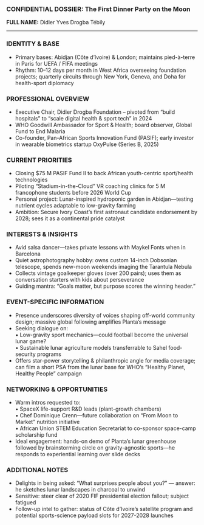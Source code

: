 ### CONFIDENTIAL DOSSIER: The First Dinner Party on the Moon

**FULL NAME:** Didier Yves Drogba Tébily

---
### IDENTITY & BASE
- Primary bases: Abidjan (Côte d’Ivoire) & London; maintains pied-à-terre in Paris for UEFA / FIFA meetings  
- Rhythm: 10–12 days per month in West Africa overseeing foundation projects; quarterly circuits through New York, Geneva, and Doha for health-sport diplomacy

### PROFESSIONAL OVERVIEW
- Executive Chair, Didier Drogba Foundation – pivoted from “build hospitals” to “scale digital health & sport tech” in 2024  
- WHO Goodwill Ambassador for Sport & Health; board observer, Global Fund to End Malaria  
- Co-founder, Pan-African Sports Innovation Fund (PASIF); early investor in wearable biometrics startup OxyPulse (Series B, 2025)  

### CURRENT PRIORITIES
- Closing $75 M PASIF Fund II to back African youth-centric sport/health technologies  
- Piloting “Stadium-in-the-Cloud” VR coaching clinics for 5 M francophone students before 2026 World Cup  
- Personal project: Lunar-inspired hydroponic garden in Abidjan—testing nutrient cycles adaptable to low-gravity farming  
- Ambition: Secure Ivory Coast’s first astronaut candidate endorsement by 2028; sees it as a continental pride catalyst  

### INTERESTS & INSIGHTS
- Avid salsa dancer—takes private lessons with Maykel Fonts when in Barcelona  
- Quiet astrophotography hobby: owns custom 14-inch Dobsonian telescope, spends new-moon weekends imaging the Tarantula Nebula  
- Collects vintage goalkeeper gloves (over 200 pairs); uses them as conversation starters with kids about perseverance  
- Guiding mantra: “Goals matter, but purpose scores the winning header.”  

### EVENT-SPECIFIC INFORMATION
- Presence underscores diversity of voices shaping off-world community design; massive global following amplifies Planta’s message  
- Seeking dialogue on:  
  • Low-gravity sport mechanics—could football become the universal lunar game?  
  • Sustainable lunar agriculture models transferrable to Sahel food-security programs  
- Offers star-power storytelling & philanthropic angle for media coverage; can film a short PSA from the lunar base for WHO’s “Healthy Planet, Healthy People” campaign  

### NETWORKING & OPPORTUNITIES
- Warm intros requested to:  
  • SpaceX life-support R&D leads (plant-growth chambers)  
  • Chef Dominique Crenn—future collaboration on “From Moon to Market” nutrition initiative  
  • African Union STEM Education Secretariat to co-sponsor space-camp scholarship fund  
- Ideal engagement: hands-on demo of Planta’s lunar greenhouse followed by brainstorming circle on gravity-agnostic sports—he responds to experiential learning over slide decks  

### ADDITIONAL NOTES
- Delights in being asked: “What surprises people about you?” — answer: he sketches lunar landscapes in charcoal to unwind  
- Sensitive: steer clear of 2020 FIF presidential election fallout; subject fatigued  
- Follow-up intel to gather: status of Côte d’Ivoire’s satellite program and potential sports-science payload slots for 2027-2028 launches